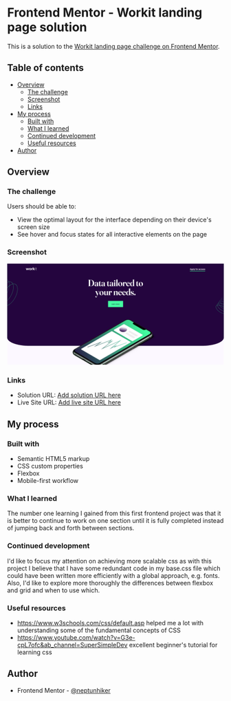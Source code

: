 # Frontend Mentor - Workit landing page solution

This is a solution to the [Workit landing page challenge on Frontend Mentor](https://www.frontendmentor.io/challenges/workit-landing-page-2fYnyle5lu). 

## Table of contents

- [Overview](#overview)
  - [The challenge](#the-challenge)
  - [Screenshot](#screenshot)
  - [Links](#links)
- [My process](#my-process)
  - [Built with](#built-with)
  - [What I learned](#what-i-learned)
  - [Continued development](#continued-development)
  - [Useful resources](#useful-resources)
- [Author](#author)


## Overview

### The challenge

Users should be able to:

- View the optimal layout for the interface depending on their device's screen size
- See hover and focus states for all interactive elements on the page

### Screenshot

![](./screenshot.jpg)

### Links

- Solution URL: [Add solution URL here](https://github.com/neptunhiker/Frontend-Mentor-workit)
- Live Site URL: [Add live site URL here](https://neptunhiker.github.io/Frontend-Mentor-workit/starter-code/index.html)

## My process

### Built with

- Semantic HTML5 markup
- CSS custom properties
- Flexbox
- Mobile-first workflow

### What I learned

The number one learning I gained from this first frontend project was that it is better to continue to work on one section until it is fully completed instead of jumping back and forth between sections.

### Continued development

I'd like to focus my attention on achieving more scalable css as with this project I believe that I have some redundant code in my base.css file which could have been written more efficiently with a global approach, e.g. fonts. Also, I'd like to explore more thoroughly the differences between flexbox and grid and when to use which.

### Useful resources

- https://www.w3schools.com/css/default.asp helped me a lot with understanding some of the fundamental concepts of CSS
- https://www.youtube.com/watch?v=G3e-cpL7ofc&ab_channel=SuperSimpleDev excellent beginner's tutorial for learning css

## Author

- Frontend Mentor - [@neptunhiker](https://www.frontendmentor.io/profile/neptunhiker)
